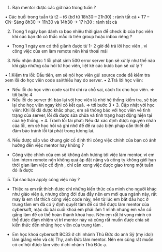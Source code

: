 1. Bạn mentor được các giờ nào trong tuần ?

• Các buổi trong tuần từ t2 – t6 (bđ từ 18h30 – 21h30) : rảnh tất cả
• T7 – CN: Sáng 8h30 -> 11h30 và 14h30 -> 17 h30 : rảnh tất cả

2. Trong 1 ngày bạn dành ra bao nhiêu thời gian để check ib của học viên khi các bạn đó có thắc mắc ib trên group hoặc inbox riêng ?

- Trong 1 ngày em có thể giành được từ 1- 2 giờ để trả lời học viên , vì công việc của em làm remote nên khá thoải mái

3. Nếu nhận được 1 lỗi phát sinh 500 error server bạn sẽ xử lý như thế nào khi gặp những câu hỏi từ học viên, liệt kê các bước bạn sẽ xử lý ?

• 1.Kiểm tra lỗi: Đầu tiên, em sẽ nói học viên gửi source code để kiểm tra xem lỗi do học viên code sai/thiếu hay do server.
• 2.Trả lời học viên:

- Nếu lỗi do học viên code sai thì chỉ ra chỗ sai, cách fix cho học viên. => tới bước 4
- Nếu lỗi do server thì báo lại với học viên là nhờ hệ thống kiểm tra, sẽ báo lại cho học viên ngay khi có kết quả. => tới bước 3
  • 3. Cập nhật với học viên: Khi lỗi đã được khắc phục, em sẽ thông báo với học viên về tình trạng của server, lỗi đã được sửa chữa và tình trạng hoạt động hiện tại của hệ thống.
  • 4. Tránh lỗi tái phát: Nếu đã xác định được nguyên nhân của lỗi, em sẽ học hỏi và ghi nhớ để đề ra các biện pháp cần thiết để đảm bảo tránh lỗi tái phát trong tương lai.

4. Nếu được sắp vào khung giờ cố định thì công việc chính của bạn có ảnh hưởng đến việc mentor hay không ?

- Công việc chính của em sẽ không ảnh hưởng tới việc làm mentor, vì em làm intern remote nên không quá áp đặt nặng và công ty không giới hạn thời gian làm việc cố định , chỉ cần xong việc được giao trong một tuần đó là được

5. Tại sao bạn apply công việc này ?

- Thiệc ra em rất thích được chỉ những kiến thức của mình cho người khác như giáo viên á, nhưng dòng đời đưa đẩy nên em mới qua ngành này, rất may là em rất thích công việc code này, nên từ lúc em bắt đầu học ở trung tâm em đã có ý định quyết tâm để có thể được làm mentor của cybersoft, mặc dù bài cuối khoá em phải làm 1 mình nhưng em vẫn cố gắng làm để có thể hoàn thành khoá học. Nên em rất hi vọng mình có thể được đảm nhiệm vị trí mentor này và cũng rất muốn được chia sẽ kiến thức đến những học viên của trung tâm .

- Em học khoá cybersoft BC33 ở chi nhánh Thủ Đức do anh Sỹ (my idol) làm giảng viên và chị Thy, anh Đức làm mentor. Nên em cũng rất muốn có cơ hội được làm việc ở chi nhánh Thủ Đức ạ.
